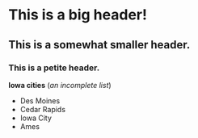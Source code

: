 # This is a big header!
## This is a somewhat smaller header.
### This is a petite header.

**Iowa cities** (*an incomplete list*)
- Des Moines
- Cedar Rapids
- Iowa City
- Ames
